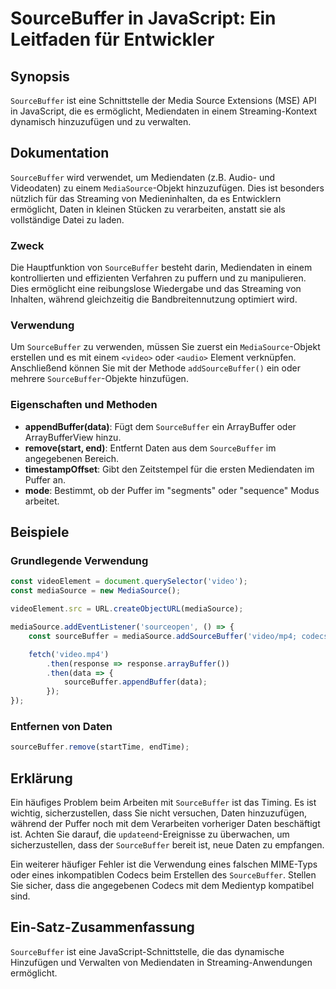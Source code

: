 <!--
Meta Description: # SourceBuffer in JavaScript: Ein Leitfaden für Entwickler ## Synopsis `SourceBuffer` ist eine Schnittstelle der Media Source Extensions (MSE) API in ...
Meta Keywords: sourcebuffer, ist, die, und, ein
-->

# SourceBuffer in JavaScript: Ein Leitfaden für Entwickler

## Synopsis
`SourceBuffer` ist eine Schnittstelle der Media Source Extensions (MSE) API in JavaScript, die es ermöglicht, Mediendaten in einem Streaming-Kontext dynamisch hinzuzufügen und zu verwalten.

## Dokumentation
`SourceBuffer` wird verwendet, um Mediendaten (z.B. Audio- und Videodaten) zu einem `MediaSource`-Objekt hinzuzufügen. Dies ist besonders nützlich für das Streaming von Medieninhalten, da es Entwicklern ermöglicht, Daten in kleinen Stücken zu verarbeiten, anstatt sie als vollständige Datei zu laden. 

### Zweck
Die Hauptfunktion von `SourceBuffer` besteht darin, Mediendaten in einem kontrollierten und effizienten Verfahren zu puffern und zu manipulieren. Dies ermöglicht eine reibungslose Wiedergabe und das Streaming von Inhalten, während gleichzeitig die Bandbreitennutzung optimiert wird.

### Verwendung
Um `SourceBuffer` zu verwenden, müssen Sie zuerst ein `MediaSource`-Objekt erstellen und es mit einem `<video>` oder `<audio>` Element verknüpfen. Anschließend können Sie mit der Methode `addSourceBuffer()` ein oder mehrere `SourceBuffer`-Objekte hinzufügen.

### Eigenschaften und Methoden
- **appendBuffer(data)**: Fügt dem `SourceBuffer` ein ArrayBuffer oder ArrayBufferView hinzu.
- **remove(start, end)**: Entfernt Daten aus dem `SourceBuffer` im angegebenen Bereich.
- **timestampOffset**: Gibt den Zeitstempel für die ersten Mediendaten im Puffer an.
- **mode**: Bestimmt, ob der Puffer im "segments" oder "sequence" Modus arbeitet.

## Beispiele
### Grundlegende Verwendung
```javascript
const videoElement = document.querySelector('video');
const mediaSource = new MediaSource();

videoElement.src = URL.createObjectURL(mediaSource);

mediaSource.addEventListener('sourceopen', () => {
    const sourceBuffer = mediaSource.addSourceBuffer('video/mp4; codecs="avc1.64001F, mp4a.40.2"');

    fetch('video.mp4')
        .then(response => response.arrayBuffer())
        .then(data => {
            sourceBuffer.appendBuffer(data);
        });
});
```

### Entfernen von Daten
```javascript
sourceBuffer.remove(startTime, endTime);
```

## Erklärung
Ein häufiges Problem beim Arbeiten mit `SourceBuffer` ist das Timing. Es ist wichtig, sicherzustellen, dass Sie nicht versuchen, Daten hinzuzufügen, während der Puffer noch mit dem Verarbeiten vorheriger Daten beschäftigt ist. Achten Sie darauf, die `updateend`-Ereignisse zu überwachen, um sicherzustellen, dass der `SourceBuffer` bereit ist, neue Daten zu empfangen.

Ein weiterer häufiger Fehler ist die Verwendung eines falschen MIME-Typs oder eines inkompatiblen Codecs beim Erstellen des `SourceBuffer`. Stellen Sie sicher, dass die angegebenen Codecs mit dem Medientyp kompatibel sind.

## Ein-Satz-Zusammenfassung
`SourceBuffer` ist eine JavaScript-Schnittstelle, die das dynamische Hinzufügen und Verwalten von Mediendaten in Streaming-Anwendungen ermöglicht.